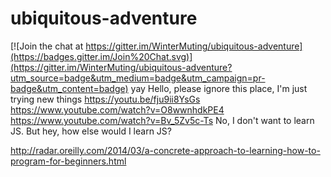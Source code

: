 # ubiquitous-adventure

[![Join the chat at https://gitter.im/WinterMuting/ubiquitous-adventure](https://badges.gitter.im/Join%20Chat.svg)](https://gitter.im/WinterMuting/ubiquitous-adventure?utm_source=badge&utm_medium=badge&utm_campaign=pr-badge&utm_content=badge)
yay
Hello, 
please ignore this place, I'm just trying new things
https://youtu.be/fju9ii8YsGs
https://www.youtube.com/watch?v=O8wwnhdkPE4
https://www.youtube.com/watch?v=Bv_5Zv5c-Ts
No, I don't want to learn JS. But hey, how else would I learn JS?

http://radar.oreilly.com/2014/03/a-concrete-approach-to-learning-how-to-program-for-beginners.html
